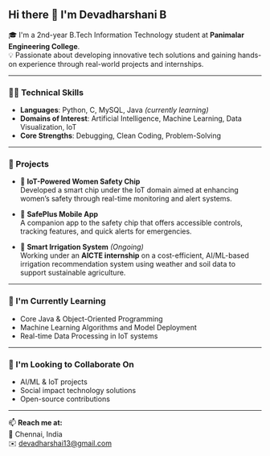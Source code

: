 ## Hi there 👋 I'm Devadharshani B

🎓 I'm a 2nd-year B.Tech Information Technology student at **Panimalar Engineering College**.  
💡 Passionate about developing innovative tech solutions and gaining hands-on experience through real-world projects and internships.

---

### 👩‍💻 Technical Skills
- **Languages**: Python, C, MySQL, Java *(currently learning)*
- **Domains of Interest**: Artificial Intelligence, Machine Learning, Data Visualization, IoT
- **Core Strengths**: Debugging, Clean Coding, Problem-Solving

---

### 🚀 Projects
- 🔐 **IoT-Powered Women Safety Chip**  
  Developed a smart chip under the IoT domain aimed at enhancing women’s safety through real-time monitoring and alert systems.
  
- 📱 **SafePlus Mobile App**  
  A companion app to the safety chip that offers accessible controls, tracking features, and quick alerts for emergencies.

- 🌾 **Smart Irrigation System** *(Ongoing)*  
  Working under an **AICTE internship** on a cost-efficient, AI/ML-based irrigation recommendation system using weather and soil data to support sustainable agriculture.

---

### 🌱 I'm Currently Learning
- Core Java & Object-Oriented Programming  
- Machine Learning Algorithms and Model Deployment  
- Real-time Data Processing in IoT systems

---

### 🤝 I'm Looking to Collaborate On
- AI/ML & IoT projects  
- Social impact technology solutions  
- Open-source contributions

---

📫 **Reach me at:**  
📍 Chennai, India  
✉️ devadharshai13@gmail.com 

